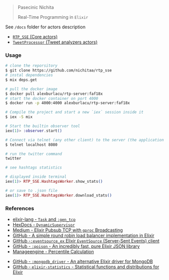 

> Pasecinic Nichita
>
> Real-Time Programming in `Elixir`



See `/docs` folder for actors description

-  [`RTP_SSE` (Core actors)](./docs/checkpoint_1.md)
- [`TweetProcessor` (Tweet analyzers actors)](./docs/checkpoint_1_lab2.md)

### **Usage**

```bash
# clone the reporsitory 
$ git clone https://github.com/nichitaa/rtp_sse
# instal dependencies
$ mix deps.get
```

```bash
# pull the docker image
$ docker pull alexburlacu/rtp-server:faf18x
# start the docker container on port 4000
$ docker run -p 4000:4000 alexburlacu/rtp-server:faf18x
```

```bash
# Compile the project and start a new `iex` session inside it
$ iex -S mix
```

```elixir
# Start the builtin observer tool
iex(1)> :observer.start()
```

```bash
# Connect via telnet (any other client) to the server (the application accepts simultaneous connections from multiple terminal - clients)
$ telnet localhost 8080
```

```bash
# run the twitter command
twitter
```

```elixir
# see hashtags statistics

# displayed inside terminal
iex(1)> RTP_SSE.HashtagsWorker.show_stats() 

# or save to .json file
iex(1)> RTP_SSE.HashtagsWorker.download_stats() 
```



### **References**

*  [elixir-lang - `Task` and `:gen_tcp`](https://elixir-lang.org/getting-started/mix-otp/task-and-gen-tcp.html) 
*  [HexDocs - `DynamicSupervisor`](https://hexdocs.pm/elixir/1.13.2/DynamicSupervisor.html)
*  [Medium - Elixir Pubsub TCP with `gproc` Broadcasting](https://medium.com/finally-functional/elixir-pubsub-tcp-with-gproc-broadcasting-ca20b59f12d6)
*  [GitHub - A simple round robin load balancer implementation in Elixir](https://github.com/Xetera/load-balancer)
*  [GitHub -`:eventsource_ex` Elixir `EventSource` (Server-Sent Events) client](https://github.com/cwc/eventsource_ex)
*  [GitHub - `:poison` - An incredibly fast, pure Elixir JSON library](https://github.com/devinus/poison)
*  [Manageengine - Percentile Calculation](https://www.manageengine.com/network-monitoring/faq/95th-percentile-calculation.html)

- [GitHub - `:mongodb_driver` - An alternative Elixir driver for MongoDB](https://github.com/zookzook/elixir-mongodb-driver)
- [GitHub - `elixir-statistics` - Statistical functions and distributions for Elixir](https://github.com/msharp/elixir-statistics)